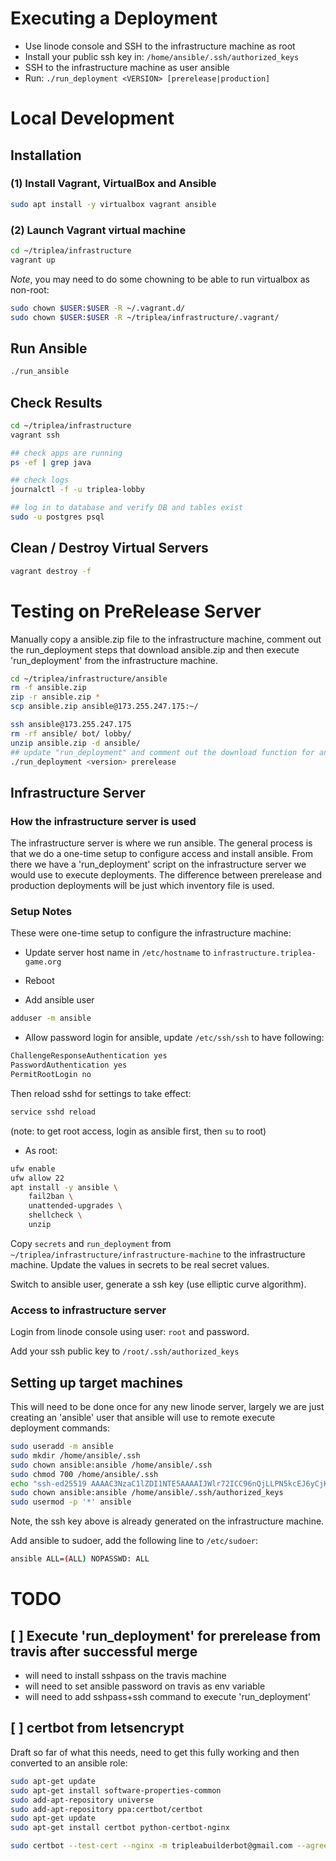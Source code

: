 
# Executing a Deployment

- Use linode console and SSH to the infrastructure machine as root
- Install your public ssh key in: `/home/ansible/.ssh/authorized_keys`
- SSH to the infrastructure machine as user ansible
- Run: `./run_deployment <VERSION> [prerelease|production]`


# Local Development

## Installation

### (1) Install Vagrant, VirtualBox and Ansible

```bash
sudo apt install -y virtualbox vagrant ansible
```

### (2) Launch Vagrant virtual machine
```bash
cd ~/triplea/infrastructure
vagrant up
```

*Note*, you may need to do some chowning to be able to run virtualbox as non-root:
```bash
sudo chown $USER:$USER -R ~/.vagrant.d/
sudo chown $USER:$USER -R ~/triplea/infrastructure/.vagrant/
```

## Run Ansible

```bash
./run_ansible
```

## Check Results

```bash
cd ~/triplea/infrastructure
vagrant ssh

## check apps are running
ps -ef | grep java

## check logs
journalctl -f -u triplea-lobby

## log in to database and verify DB and tables exist
sudo -u postgres psql
```

## Clean / Destroy Virtual Servers

```bash
vagrant destroy -f
```


# Testing on PreRelease Server


Manually copy a ansible.zip file to the infrastructure machine, comment out the run_deployment
steps that download ansible.zip and then execute 'run_deployment' from the infrastructure
machine.


```bash
cd ~/triplea/infrastructure/ansible
rm -f ansible.zip
zip -r ansible.zip *
scp ansible.zip ansible@173.255.247.175:~/
```

```bash
ssh ansible@173.255.247.175
rm -rf ansible/ bot/ lobby/
unzip ansible.zip -d ansible/
## update "run_deployment" and comment out the download function for ansible.zip
./run_deployment <version> prerelease
```


## Infrastructure Server

### How the infrastructure server is used

The infrastructure server is where we run ansible. The general process
is that we do a one-time setup to configure access and install ansible.
From there we have a 'run_deployment' script on the infrastructure server
we would use to execute deployments. The difference between prerelease and
production deployments will be just which inventory file is used.


### Setup Notes

These were one-time setup to configure the infrastructure machine:

- Update server host name in `/etc/hostname` to `infrastructure.triplea-game.org`

- Reboot

- Add ansible user

```bash
adduser -m ansible
```

- Allow password login for ansible, update `/etc/ssh/ssh` to have following:
```bash
ChallengeResponseAuthentication yes
PasswordAuthentication yes
PermitRootLogin no
```

Then reload sshd for settings to take effect:
```bash
service sshd reload
```

(note: to get root access, login as ansible first, then `su` to root)


- As root:

```bash
ufw enable
ufw allow 22
apt install -y ansible \
    fail2ban \
    unattended-upgrades \
    shellcheck \
    unzip
```

Copy `secrets` and `run_deployment` from `~/triplea/infrastructure/infrastructure-machine`
to the infrastructure machine. Update the values in secrets to be real secret values.

Switch to ansible user, generate a ssh key (use elliptic curve algorithm).

### Access to infrastructure server

Login from linode console using user: `root` and password.

Add your ssh public key to `/root/.ssh/authorized_keys`


## Setting up target machines

This will need to be done once for any new linode server, largely
we are just creating an 'ansible' user that ansible will use
to remote execute deployment commands:

```bash
sudo useradd -m ansible
sudo mkdir /home/ansible/.ssh
sudo chown ansible:ansible /home/ansible/.ssh
sudo chmod 700 /home/ansible/.ssh
echo "ssh-ed25519 AAAAC3NzaC1lZDI1NTE5AAAAIJWlr72ICC96nQjLLPN5kcEJ6yCjKv8SMoXQEBWyZRy1 ansible@infrastructure.triplea-game.org" | sudo tee /home/ansible/.ssh/authorized_keys
sudo chown ansible:ansible /home/ansible/.ssh/authorized_keys
sudo usermod -p '*' ansible
```

Note, the ssh key above is already generated on the infrastructure machine.


Add ansible to sudoer, add the following line to `/etc/sudoer`:
```bash
ansible ALL=(ALL) NOPASSWD: ALL
```

# TODO

## [ ] Execute 'run_deployment' for prerelease from travis after successful merge
- will need to install sshpass on the travis machine
- will need to set ansible password on travis as env variable
- will need to add sshpass+ssh command to execute 'run_deployment'

## [ ] certbot from letsencrypt

Draft so far of what this needs, need to get this fully working and then converted to an ansible role:

```bash
sudo apt-get update
sudo apt-get install software-properties-common
sudo add-apt-repository universe
sudo add-apt-repository ppa:certbot/certbot
sudo apt-get update
sudo apt-get install certbot python-certbot-nginx 

sudo certbot --test-cert --nginx -m tripleabuilderbot@gmail.com --agree-tos
```
